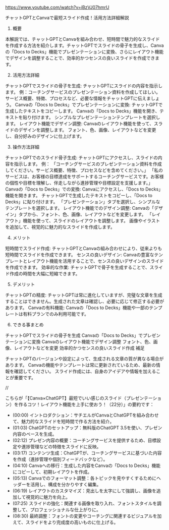 https://www.youtube.com/watch?v=iBzVJ07hmrU

チャットGPTとCanvaで最短スライド作成！活用方法詳細解説

1. 概要

本解説では、チャットGPTとCanvaを組み合わせ、短時間で魅力的なスライドを作成する方法を紹介します。チャットGPTでスライドの骨子を生成し、Canvaの「Docs to Decks」機能でプレゼンテーションに変換、さらにレイアウト機能でデザインを調整することで、効率的かつセンスの良いスライドを作成できます。

2. 活用方法詳細

チャットGPTでスライドの骨子を生成:
チャットGPTにスライドの内容を指示します。
例：コーチングサービスのプレゼンテーション資料を作成してほしい。
サービス概要、特徴、プロセスなど、必要な情報をチャットGPTに伝えましょう。
Canvaの「Docs to Decks」でプレゼンテーションに変換:
チャットGPTで生成したテキストをコピーします。
Canvaの「Docs to Decks」機能を開き、テキストを貼り付けます。
シンプルなプレゼンテーションテンプレートを選択します。
レイアウト機能でデザイン調整:
Canvaのレイアウト機能を使って、スライドのデザインを調整します。
フォント、色、画像、レイアウトなどを変更し、自分好みのデザインに仕上げます。

3. 操作方法詳細

チャットGPTでのスライド骨子生成:
チャットGPTにアクセスし、スライドの内容を指示します。
例：
「コーチングサービスのプレゼンテーション資料を作成してください。サービス概要、特徴、プロセスなどを含めてください。」
「私のサービスは、お客様の目標達成をサポートするコーチングサービスです。お客様の個性や目標を理解し、伴走しながら進捗管理や目標設定を支援します。」
Canvaの「Docs to Decks」での変換:
Canvaにアクセスし、「Docs to Decks」機能を開きます。
チャットGPTで生成したテキストをコピーし、「Docs to Decks」に貼り付けます。
「プレゼンテーション」タブを選択し、シンプルなテンプレートを選択します。
レイアウト機能でのデザイン調整:
Canvaの「デザイン」タブから、フォント、色、画像、レイアウトなどを変更します。
「レイアウト」機能を使って、スライドのレイアウトを調整します。
画像やイラストを追加して、視覚的に魅力的なスライドを作成します。

4. メリット

短時間でスライド作成: チャットGPTとCanvaの組み合わせにより、従来よりも短時間でスライドを作成できます。
センスの良いデザイン: Canvaの豊富なテンプレートとレイアウト機能を活用することで、センスの良いデザインのスライドを作成できます。
効率的な作業: チャットGPTで骨子を生成することで、スライド作成の時間を大幅に短縮できます。

5. デメリット

チャットGPTの精度: チャットGPTは常に進化していますが、完璧な文章を生成することはできません。生成された文章は確認し、必要に応じて修正する必要があります。
Canvaの有料機能: Canvaの「Docs to Decks」機能や一部のテンプレートは有料プランでのみ利用可能です。

6. できる事まとめ

チャットGPTでスライドの骨子を生成
Canvaの「Docs to Decks」でプレゼンテーションに変換
Canvaのレイアウト機能でデザイン調整
フォント、色、画像、レイアウトなどを変更
効率的かつセンスの良いスライド作成
補足

チャットGPTのバージョンや設定によって、生成される文章の質が異なる場合があります。
Canvaの機能やテンプレートは常に更新されているため、最新の情報を確認してください。
スライド作成には、自身のアイデアや情報を加えることが重要です。


//

こちらが「【Canva×ChatGPT】最短でいい感じのスライド（プレゼンテーション）を作るコツ！レイアウト機能を上手に使おう！（22分）」の要約です：

- (00:00) イントロダクション：サチエルがCanvaとChatGPTを組み合わせて、魅力的なスライドを短時間で作る方法を紹介。
- (01:03) ChatGPTのセットアップ：無料版のChatGPT 3.5を使い、プレゼン内容のベースを生成。
- (02:12) プレゼン内容の概要：コーチングサービスを提供するため、目標設定や進捗管理などの特徴をスライドに反映。
- (03:17) コンテンツ生成：ChatGPTが、コーチングサービスに基づいた内容を作成（進捗管理や個別フィードバックなど）。
- (04:10) Canvaへの移行：生成した内容をCanvaの「Docs to Decks」機能にコピーして、初期レイアウトを作成。
- (05:13) Canvaでのフォーマット調整：各トピックを見やすくするためにヘッダーを活用し、構成を分かりやすく編集。
- (06:19) レイアウトのカスタマイズ：見出しを太字にして強調し、画像を追加して視覚的に魅力を向上。
- (07:25) スライドの強化：関連する画像を取り入れ、フォントスタイルを調整して、プロフェッショナルな仕上がりに。
- (08:30) 最終調整：フォントの変更やコーチングに関連するビジュアルを加えて、スライドをより完成度の高いものに仕上げる。
